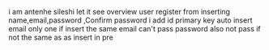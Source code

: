 i am antenhe sileshi 
let it see overview
  user register from inserting name,email,password ,Confirm password i add id primary key auto
  insert email only one if insert the same email can't pass
  password also not pass if not the same as as insert in pre
